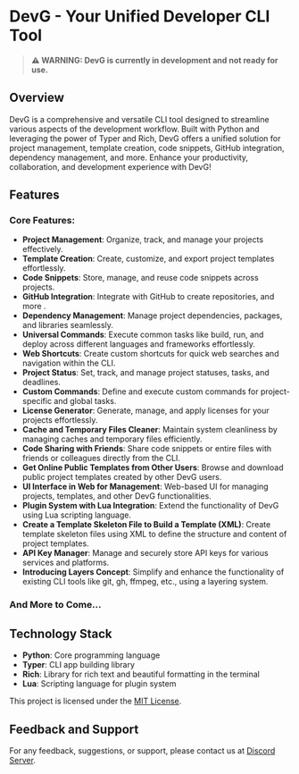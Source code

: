 # DevG - Your Unified Developer CLI Tool

> **⚠️ WARNING: DevG is currently in development and not ready for use.**

## Overview

DevG is a comprehensive and versatile CLI tool designed to streamline various aspects of the development workflow. Built with Python and leveraging the power of Typer and Rich, DevG offers a unified solution for project management, template creation, code snippets, GitHub integration, dependency management, and more. Enhance your productivity, collaboration, and development experience with DevG!

## Features

### Core Features:

- **Project Management**: Organize, track, and manage your projects effectively.
- **Template Creation**: Create, customize, and export project templates effortlessly.
- **Code Snippets**: Store, manage, and reuse code snippets across projects.
- **GitHub Integration**: Integrate with GitHub to create repositories, and more .
- **Dependency Management**: Manage project dependencies, packages, and libraries seamlessly.
- **Universal Commands**: Execute common tasks like build, run, and deploy across different languages and frameworks effortlessly.
- **Web Shortcuts**: Create custom shortcuts for quick web searches and navigation within the CLI.
- **Project Status**: Set, track, and manage project statuses, tasks, and deadlines.
- **Custom Commands**: Define and execute custom commands for project-specific and global tasks.
- **License Generator**: Generate, manage, and apply licenses for your projects effortlessly.
- **Cache and Temporary Files Cleaner**: Maintain system cleanliness by managing caches and temporary files efficiently.
- **Code Sharing with Friends**: Share code snippets or entire files with friends or colleagues directly from the CLI.
- **Get Online Public Templates from Other Users**: Browse and download public project templates created by other DevG users.
- **UI Interface in Web for Management**: Web-based UI for managing projects, templates, and other DevG functionalities.
- **Plugin System with Lua Integration**: Extend the functionality of DevG using Lua scripting language.
- **Create a Template Skeleton File to Build a Template (XML)**: Create template skeleton files using XML to define the structure and content of project templates.
- **API Key Manager**: Manage and securely store API keys for various services and platforms.
- **Introducing Layers Concept**: Simplify and enhance the functionality of existing CLI tools like git, gh, ffmpeg, etc., using a layering system.

### And More to Come...

## Technology Stack

- **Python**: Core programming language
- **Typer**: CLI app building library
- **Rich**: Library for rich text and beautiful formatting in the terminal
- **Lua**: Scripting language for plugin system


This project is licensed under the [MIT License](LICENSE).


## Feedback and Support

For any feedback, suggestions, or support, please contact us at [Discord Server](https://discord.com/invite/nbrFDHmsK3).
